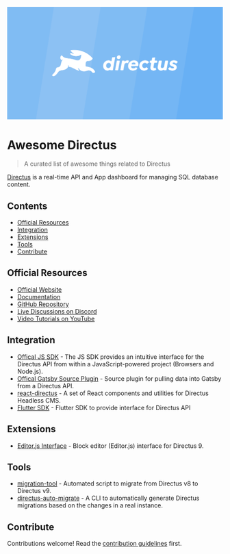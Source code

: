 ![Directus Logo](media/directus.png)

# Awesome Directus

> A curated list of awesome things related to Directus

[Directus](https://directus.io/) is a real-time API and App dashboard for managing SQL database content.

## Contents

- [Official Resources](#official-resources)
- [Integration](#integration)
- [Extensions](#extensions)
- [Tools](#tools)
- [Contribute](#contribute)

## Official Resources

- [Official Website](https://directus.io/)
- [Documentation](https://docs.directus.io/getting-started/introduction/)
- [GitHub Repository](https://github.com/directus/directus)
- [Live Discussions on Discord](https://directus.chat/)
- [Video Tutorials on YouTube](https://www.youtube.com/c/DirectusVideos/featured)

## Integration

- [Offical JS SDK](https://www.npmjs.com/package/@directus/sdk) - The JS SDK provides an intuitive interface for the Directus API from within a JavaScript-powered project (Browsers and Node.js).
- [Offical Gatsby Source Plugin](https://www.npmjs.com/package/@directus/gatsby-source-directus) - Source plugin for pulling data into Gatsby from a Directus API.
- [react-directus](https://github.com/gremo/react-directus) - A set of React components and utilities for Directus Headless CMS.
- [Flutter SDK](https://github.com/workatease/directus9_sdk_flutter) - Flutter SDK to provide interface for Directus API

## Extensions

- [Editor.js Interface](https://github.com/dimitrov-adrian/directus-extension-editorjs-interface) - Block editor (Editor.js) interface for Directus 9.

## Tools

- [migration-tool](https://github.com/directus-community/migration-tool) - Automated script to migrate from Directus v8 to Directus v9.
- [directus-auto-migrate](https://github.com/dstoyanoff/directus-auto-migrate) - A CLI to automatically generate Directus migrations based on the changes in a real instance.

## Contribute

Contributions welcome! Read the [contribution guidelines](contributing.md) first.
